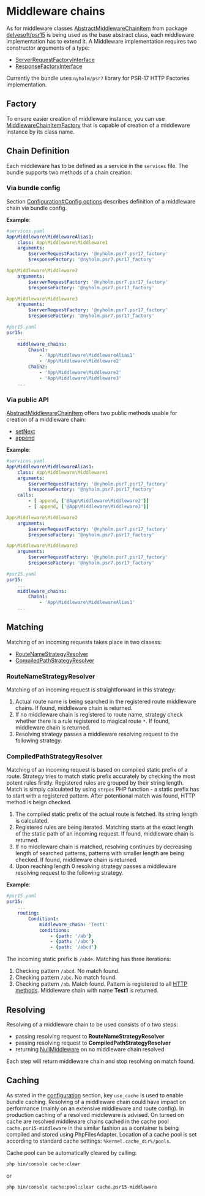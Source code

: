 # Middleware chains
As for middleware classes [AbstractMiddlewareChainItem](https://github.com/mbadal/psr15/blob/master/src/Psr15/Middleware/AbstractMiddlewareChainItem.php) from package [delvesoft/psr15](https://github.com/mbadal/psr15) is being used as the base abstract class,
each middleware implementation has to extend it.
A Middleware implementation requires two constructor arguments of a type:
- [ServerRequestFactoryInterface](https://github.com/php-fig/http-factory/blob/master/src/ServerRequestFactoryInterface.php)
- [ResponseFactoryInterface](https://github.com/php-fig/http-factory/blob/master/src/ResponseFactoryInterface.php)

Currently the bundle uses `nyholm/psr7` library for PSR-17 HTTP Factories implementation.
## Factory
To ensure easier creation of middleware instance, you can use [MiddlewareChainItemFactory](../src/Middleware/Factory/MiddlewareChainItemFactory.php)
that is capable of creation of a middleware instance by its class name.
## Chain Definition
Each middleware has to be defined as a service in the `services` file.
The bundle supports two methods of a chain creation:
### Via bundle config
Section [Configuration#Config options](02-configuration.md#config-options)
describes definition of a middleware chain via bundle config.

**Example**:
```yaml
#services.yaml
App\Middleware\MiddlewareAlias1:
    class: App\Middleware\Middleware1
    arguments:
        $serverRequestFactory: '@nyholm.psr7.psr17_factory'
        $responseFactory: '@nyholm.psr7.psr17_factory'

App\Middleware\Middleware2
    arguments:
        $serverRequestFactory: '@nyholm.psr7.psr17_factory'
        $responseFactory: '@nyholm.psr7.psr17_factory'

App\Middleware\Middleware3
    arguments:
        $serverRequestFactory: '@nyholm.psr7.psr17_factory'
        $responseFactory: '@nyholm.psr7.psr17_factory'

#psr15.yaml
psr15:
    ...
    middleware_chains:
        Chain1:
            - 'App\Middleware\MiddlewareAlias1'
            - 'App\Middleware\Middleware2'
        Chain2:
            - 'App\Middleware\Middleware2'
            - 'App\Middleware\Middleware3'
    ...
```
### Via public API
[AbstractMiddlewareChainItem](https://github.com/mbadal/psr15/blob/master/src/Psr15/Middleware/AbstractMiddlewareChainItem.php)
offers two public methods usable for creation of a middleware chain:
* [setNext](https://github.com/mbadal/psr15/blob/master/src/Psr15/Middleware/AbstractMiddlewareChainItem.php#L51)
* [append](https://github.com/mbadal/psr15/blob/master/src/Psr15/Middleware/AbstractMiddlewareChainItem.php#L39)

**Example**:
```yaml
#services.yaml
App\Middleware\MiddlewareAlias1:
    class: App\Middleware\Middleware1
    arguments:
        $serverRequestFactory: '@nyholm.psr7.psr17_factory'
        $responseFactory: '@nyholm.psr7.psr17_factory'
    calls:
        - [ append, ['@App\Middleware\Middleware2']]
        - [ append, ['@App\Middleware\Middleware3']]

App\Middleware\Middleware2
    arguments:
        $serverRequestFactory: '@nyholm.psr7.psr17_factory'
        $responseFactory: '@nyholm.psr7.psr17_factory'

App\Middleware\Middleware3
    arguments:
        $serverRequestFactory: '@nyholm.psr7.psr17_factory'
        $responseFactory: '@nyholm.psr7.psr17_factory'

#psr15.yaml
psr15:
    ...
    middleware_chains:
        Chain1:
            - 'App\Middleware\MiddlewareAlias1'
    ...
```
## Matching
Matching of an incoming requests takes place in two clasess:
* [RouteNameStrategyResolver](../src/Resolver/Strategy/RouteNameStrategyResolver.php)
* [CompiledPathStrategyResolver](../src/Resolver/Strategy/CompiledPathStrategyResolver.php)
### RouteNameStrategyResolver
Matching of an incoming request is straightforward in this strategy:
1. Actual route name is being searched in the registered route middleware chains.
If found, middleware chain is returned.
2. If no middleware chain is registered to route name,
 strategy check whether there is a rule registered to magical route `*`.
 If found, middleware chain is returned. 
3. Resolving strategy passes a middleware resolving request to the following strategy.
### CompiledPathStrategyResolver
Matching of an incoming request is based on compiled static prefix of a route.
Strategy tries to match static prefix accurately by checking the most potent rules firstly.
Registered rules are grouped by their string length.
Match is simply calculated by using `strpos` PHP function -
a static prefix has to start with a registered pattern.
After potentional match was found, HTTP method is beign checked.

1. The compiled static prefix of the actual route is fetched.
Its string length is calculated.
2. Registered rules are being iterated.
Matching starts at the exact length of the static path of an incoming request.
If found, middleware chain is returned.
3. If no middleware chain is matched,
 resolving continues by decreasing length of searched patterns,
 patterns with smaller length are being checked.
 If found, middleware chain is returned.
4. Upon reaching length 0 resolving strategy passes a middleware resolving request to the following strategy.

**Example**:
```yaml
#psr15.yaml
psr15:
    ...
    routing:
        Condition1:
            middleware_chain: 'Test1'
            conditions:
                - {path: '/ab'}
                - {path: '/abc'}
                - {path: '/abcd'}
```
The incoming static prefix is `/abde`. Matching has three iterations:
1. Checking pattern `/abcd`. No match found.
2. Checking pattern `/abc`. No match found.
3. Checking pattern `/ab`. Match found.
Pattern is registered to all [HTTP methods](02-configuration.md#path).
Middleware chain with name **Test1** is returned.
## Resolving
Resolving of a middleware chain to be used consists of o two steps:
* passing resolving request to **RouteNameStrategyResolver**
* passing resolving request to **CompiledPathStrategyResolver**
* returning [NullMiddleware](../src/Middleware/NullMiddleware.php) on no middleware chain resolved

Each step will return middleware chain and stop resolving on match found.
## Caching
As stated in the [configuration](02-configuration.md#config-options) section,
key `use_cache` is used to enable bundle caching.
Resolving of a middleware chain could have impact on performance (mainly on an extensive middleware and route config).
In production caching of a resolved middleware is advised.
On turned on cache are resolved middleware chains cached in the cache pool `cache.psr15-middleware`
in the similar fashion as a container is being compiled and stored using PhpFilesAdapter.
Location of a cache pool is set according to standard cache settings: `%kernel.cache_dir%/pools`.

Cache pool can be automatically cleared by calling:
```bash
php bin/console cache:clear
```
or
```bash
php bin/console cache:pool:clear cache.psr15-middleware
```